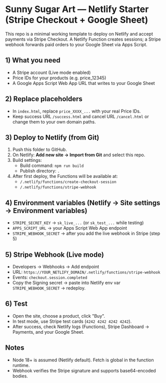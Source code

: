 # Sunny Sugar Art — Netlify Starter (Stripe Checkout + Google Sheet)

This repo is a minimal working template to deploy on Netlify and accept payments via Stripe Checkout.
A Netlify Function creates sessions; a Stripe webhook forwards paid orders to your Google Sheet via Apps Script.

## 1) What you need
- A Stripe account (Live mode enabled)
- Price IDs for your products (e.g. price_12345)
- A Google Apps Script Web App URL that writes to your Google Sheet

## 2) Replace placeholders
- In `index.html`, replace `price_XXXX_...` with your real Price IDs.
- Keep success URL `/success.html` and cancel URL `/cancel.html` or change them to your own domain paths.

## 3) Deploy to Netlify (from Git)
1. Push this folder to GitHub.
2. On Netlify: **Add new site → Import from Git** and select this repo.
3. Build settings:
   - Build command: `npm run build`
   - Publish directory: `.`
4. After first deploy, the Functions will be available at:
   - `/.netlify/functions/create-checkout-session`
   - `/.netlify/functions/stripe-webhook`

## 4) Environment variables (Netlify → Site settings → Environment variables)
- `STRIPE_SECRET_KEY` → `sk_live_...` (or `sk_test_...` while testing)
- `APPS_SCRIPT_URL` → your Apps Script Web App endpoint
- `STRIPE_WEBHOOK_SECRET` → after you add the live webhook in Stripe (step 5)

## 5) Stripe Webhook (Live mode)
- Developers → Webhooks → Add endpoint
- URL: `https://YOUR_NETLIFY_DOMAIN/.netlify/functions/stripe-webhook`
- Events: `checkout.session.completed`
- Copy the Signing secret → paste into Netlify env var `STRIPE_WEBHOOK_SECRET` → redeploy.

## 6) Test
- Open the site, choose a product, click "Buy".
- In test mode, use Stripe test cards (`4242 4242 4242 4242`).
- After success, check Netlify logs (Functions), Stripe Dashboard → Payments, and your Google Sheet.

## Notes
- Node 18+ is assumed (Netlify default). Fetch is global in the function runtime.
- Webhook verifies the Stripe signature and supports base64-encoded bodies.
